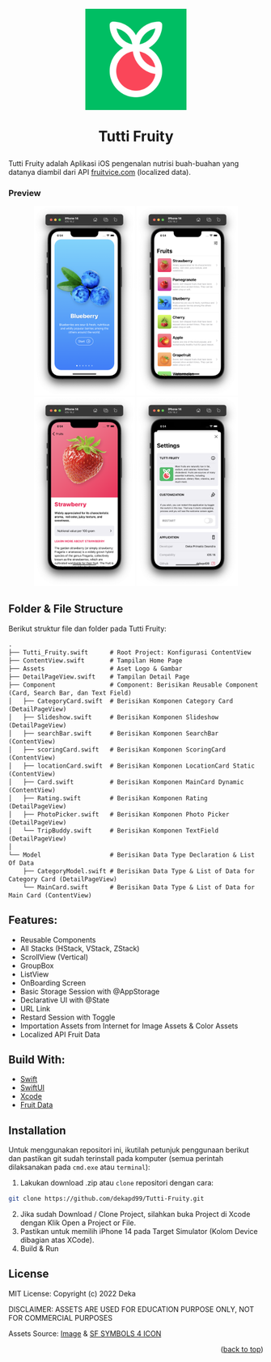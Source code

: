 <!-- ABOUT THE PROJECT -->
<h1 align="center">
  <br>
    <a href="#" target="_blank"><img src="logo.svg" width="200"></a>
  <br>
  <p>Tutti Fruity</p>
</h1>

Tutti Fruity adalah Aplikasi iOS pengenalan nutrisi buah-buahan yang datanya diambil dari API [fruitvice.com](https://fruityvice.com/#1) (localized data).

### Preview
<p align="center">
  <a href="#" target="_blank"><img src="1.png" width="200"></a>
  <a href="#" target="_blank"><img src="2.png" width="200"></a>
  <a href="#" target="_blank"><img src="3.png" width="200"></a>
  <a href="#" target="_blank"><img src="4.png" width="200"></a>
</p>

<!-- ABOUT THE FILE & FOLDER STRUCTURE -->
## Folder & File Structure
Berikut struktur file dan folder pada Tutti Fruity:

    .
    ├── Tutti_Fruity.swift      # Root Project: Konfigurasi ContentView
    ├── ContentView.swift       # Tampilan Home Page
    ├── Assets                  # Aset Logo & Gambar
    ├── DetailPageView.swift    # Tampilan Detail Page
    ├── Component               # Component: Berisikan Reusable Component (Card, Search Bar, dan Text Field)
    │   ├── CategoryCard.swift  # Berisikan Komponen Category Card (DetailPageView)
    │   ├── Slideshow.swift     # Berisikan Komponen Slideshow (DetailPageView)
    │   ├── searchBar.swift     # Berisikan Komponen SearchBar (ContentView)
    │   ├── scoringCard.swift   # Berisikan Komponen ScoringCard (ContentView)
    │   ├── locationCard.swift  # Berisikan Komponen LocationCard Static (ContentView)
    │   ├── Card.swift          # Berisikan Komponen MainCard Dynamic (ContentView)
    │   ├── Rating.swift        # Berisikan Komponen Rating (DetailPageView)
    │   ├── PhotoPicker.swift   # Berisikan Komponen Photo Picker (DetailPageView)
    │   └── TripBuddy.swift     # Berisikan Komponen TextField (DetailPageView)
    │
    └── Model                   # Berisikan Data Type Declaration & List Of Data
        ├── CategoryModel.swift # Berisikan Data Type & List of Data for Category Card (DetailPageView)
        └── MainCard.swift      # Berisikan Data Type & List of Data for Main Card (ContentView)

<!-- List of Features -->
## Features:

* Reusable Components
* All Stacks (HStack, VStack, ZStack)
* ScrollView (Vertical)
* GroupBox
* ListView
* OnBoarding Screen
* Basic Storage Session with @AppStorage
* Declarative UI with @State
* URL Link
* Restard Session with Toggle
* Importation Assets from Internet for Image Assets & Color Assets
* Localized API Fruit Data

<!-- Used Tools -->
## Build With:

* [Swift](https://www.swift.org/documentation/)
* [SwiftUI](https://developer.apple.com/documentation/swiftui/)
* [Xcode](https://developer.apple.com/xcode/)
* [Fruit Data](https://fruityvice.com/#1)

<!-- How to Install -->
## Installation
Untuk menggunakan repositori ini, ikutilah petunjuk penggunaan berikut dan pastikan git sudah terinstall pada komputer (semua perintah dilaksanakan pada `cmd.exe` atau `terminal`):

1. Lakukan download .zip atau `clone` repositori dengan cara:
```bash
git clone https://github.com/dekapd99/Tutti-Fruity.git
```

2. Jika sudah Download / Clone Project, silahkan buka Project di Xcode dengan Klik Open a Project or File.
3. Pastikan untuk memilih iPhone 14 pada Target Simulator (Kolom Device dibagian atas XCode). 
4. Build & Run

<!-- What Kind of License? -->
## License
MIT License: Copyright (c) 2022 
Deka

DISCLAIMER: ASSETS ARE USED FOR EDUCATION PURPOSE ONLY, NOT FOR COMMERCIAL PURPOSES

Assets Source: [Image](google.com) & [SF SYMBOLS 4 ICON](https://developer.apple.com/sf-symbols/)

<p align="right">(<a href="#top">back to top</a>)</p>
